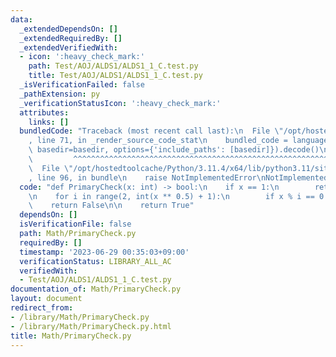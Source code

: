 ```yaml
---
data:
  _extendedDependsOn: []
  _extendedRequiredBy: []
  _extendedVerifiedWith:
  - icon: ':heavy_check_mark:'
    path: Test/AOJ/ALDS1/ALDS1_1_C.test.py
    title: Test/AOJ/ALDS1/ALDS1_1_C.test.py
  _isVerificationFailed: false
  _pathExtension: py
  _verificationStatusIcon: ':heavy_check_mark:'
  attributes:
    links: []
  bundledCode: "Traceback (most recent call last):\n  File \"/opt/hostedtoolcache/Python/3.11.4/x64/lib/python3.11/site-packages/onlinejudge_verify/documentation/build.py\"\
    , line 71, in _render_source_code_stat\n    bundled_code = language.bundle(stat.path,\
    \ basedir=basedir, options={'include_paths': [basedir]}).decode()\n          \
    \         ^^^^^^^^^^^^^^^^^^^^^^^^^^^^^^^^^^^^^^^^^^^^^^^^^^^^^^^^^^^^^^^^^^^^^^^^^^^^^^^^^\n\
    \  File \"/opt/hostedtoolcache/Python/3.11.4/x64/lib/python3.11/site-packages/onlinejudge_verify/languages/python.py\"\
    , line 96, in bundle\n    raise NotImplementedError\nNotImplementedError\n"
  code: "def PrimaryCheck(x: int) -> bool:\n    if x == 1:\n        return False\n\
    \n    for i in range(2, int(x ** 0.5) + 1):\n        if x % i == 0:\n        \
    \    return False\n\n    return True"
  dependsOn: []
  isVerificationFile: false
  path: Math/PrimaryCheck.py
  requiredBy: []
  timestamp: '2023-06-29 00:35:03+09:00'
  verificationStatus: LIBRARY_ALL_AC
  verifiedWith:
  - Test/AOJ/ALDS1/ALDS1_1_C.test.py
documentation_of: Math/PrimaryCheck.py
layout: document
redirect_from:
- /library/Math/PrimaryCheck.py
- /library/Math/PrimaryCheck.py.html
title: Math/PrimaryCheck.py
---
```

